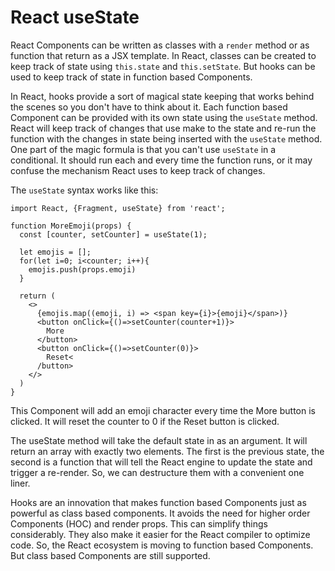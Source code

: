 # React useState

React Components can be written as classes with a `render` method or as function that return as a JSX template. In React, classes can be created to keep track of state using `this.state` and `this.setState`. But hooks can be used to keep track of state in function based Components.

In React, hooks provide a sort of magical state keeping that works behind the scenes so you don't have to think about it. Each function based Component can be provided with its own state using the `useState` method. React will keep track of changes that use make to the state and re-run the function with the changes in state being inserted with the `useState` method. One part of the magic formula is that you can't use `useState` in a conditional. It should run each and every time the function runs, or it may confuse the mechanism React uses to keep track of changes.

The `useState` syntax works like this:

    import React, {Fragment, useState} from 'react';

    function MoreEmoji(props) {
      const [counter, setCounter] = useState(1);

      let emojis = [];
      for(let i=0; i<counter; i++){
        emojis.push(props.emoji)
      }

      return (
        <>
          {emojis.map((emoji, i) => <span key={i}>{emoji}</span>)}
          <button onClick={()=>setCounter(counter+1)}>
            More
          </button>
          <button onClick={()=>setCounter(0)}>
            Reset<
          /button>
        </>
      )
    }



This Component will add an emoji character every time the More button is clicked. It will reset the counter to 0 if the Reset button is clicked.

The useState method will take the default state in as an argument. It will return an array with exactly two elements. The first is the previous state, the second is a function that will tell the React engine to update the state and trigger a re-render. So, we can destructure them with a convenient one liner.

Hooks are an innovation that makes function based Components just as powerful as class based components. It avoids the need for higher order Components (HOC) and render props. This can simplify things considerably. They also make it easier for the React compiler to optimize code. So, the React ecosystem is moving to function based Components. But class based Components are still supported.

